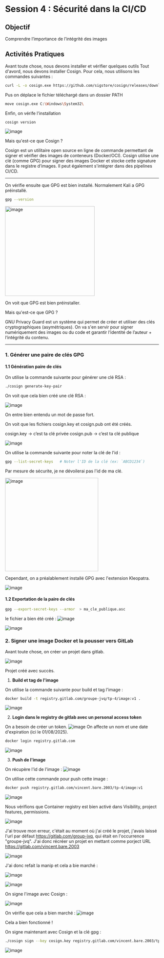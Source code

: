 # Session 4 : Sécurité dans la CI/CD

## Objectif
Comprendre l’importance de l’intégrité des images

## Activités Pratiques

Avant toute chose, nous devons installer et vérifier quelques outils
Tout d'avord, nous devons installer Cosign. Pour cela, nous utilisons les commandes suivantes :


```bash
curl -L -o cosign.exe https://github.com/sigstore/cosign/releases/download/v2.2.3/cosign-windows-amd64.exe
```

Pus  on déplace le fichier téléchargé dans un dossier PATH

```bash
move cosign.exe C:\Windows\System32\
```

Enfin, on vérife  l'installation
```bash
cosign version
```

![image](https://github.com/user-attachments/assets/e5404a86-0df3-4063-aa89-fc682b34021c)


Mais qu'est-ce que Cosign ?

Cosign est un utilitaire open source en ligne de commande permettant de signer et vérifier des images de conteneurs (Docker/OCI).
Cosign utilise une clé (comme GPG) pour signer des images Docker et stocke cette signature dans le registre d’images.
Il peut également s'intégrer dans des pipelines CI/CD.

---

On vérifie ensuite que GPG est bien installé. Normalement Kali a GPG préinstallé.

```bash
gpg --version
```

<img width="293" alt="image" src="https://github.com/user-attachments/assets/d2550296-996e-4a97-b849-09801cdada32" />

On voit que GPG est bien préinstaller.

Mais qu'est-ce que GPG ?

GNU Privacy Guard est un système qui permet de créer et utiliser des clés cryptographiques (asymétriques).
On va s'en servir pour signer numériquement des images ou du code et garantir l’identité de l’auteur + l’intégrité du contenu.

---

### 1. Générer une paire de clés GPG
#### 1.1 Génération paire de clés 

On utilise la commande suivante pour générer une clé RSA :

```bash
./cosign generate-key-pair
```
On voit que cela bien créé une clé RSA :

![image](https://github.com/user-attachments/assets/04954fe7-9bf5-42cf-bcdf-a2ba463ad4a6)

On entre bien entendu un mot de passe fort.

On voit que les fichiers cosign.key et cosign.pub ont été créés.

cosign.key → c’est ta clé privée 
cosign.pub → c’est ta clé publique

![image](https://github.com/user-attachments/assets/6de1c1dc-4d75-4b05-a111-6504e5906b27)



On utilise la commande suivante pour noter la clé de l'id :
```bash
gpg --list-secret-keys   # Noter l'ID de la clé (ex: `ABCD1234`)
```

Par mesure de sécurite, je ne dévoilerai pas l'id de ma clé.

<img width="305" alt="image" src="https://github.com/user-attachments/assets/0dfaeb60-4a89-426e-ab30-5b440ad930a5" />



Cependant, on a préalablement installé GPG avec l'extension Kleopatra.

![image](https://hackmd.io/_uploads/ByfnssXJee.png)


#### 1.2 Exportation de la paire de clés 

```bash
gpg --export-secret-keys --armor  > ma_cle_publique.asc
```

le fichier a bien été créé : 
![image](https://hackmd.io/_uploads/S1oLnjXklg.png)



![image](https://github.com/user-attachments/assets/903400ee-50b9-4153-8e3d-e030e36f0577)


### 2. Signer une image Docker et la pousser vers GitLab

Avant toute chose, on créer un projet dans gitlab.

![image](https://hackmd.io/_uploads/HJ_Hy2Q1gl.png)

Projet créé avec succès.

1. **Build et tag de l'image**

On utilise la commande suivante pour build et tag l'image :
```bash
docker build -t registry.gitlab.com/groupe-jvq/tp-4/image:v1 .
```

![image](https://github.com/user-attachments/assets/f02468ca-f448-4ca9-bfc9-989e11c992ea)



2. **Login dans le registry de gitlab avec un personal access token**

On a besoin de créer un token. 
![image](https://github.com/user-attachments/assets/9ca083ec-8377-4cab-bb6c-1bfeb7ac2193)
On affecte un nom et une date d'expiration (ici le 01/08/2025).

```bash
docker login registry.gitlab.com
```

![image](https://github.com/user-attachments/assets/2e3c1f3e-df1b-48c1-97e7-f9670d895e13)


3. **Push de l'image**

On récupère l'id de l'image :
![image](https://github.com/user-attachments/assets/c9a23b0a-c30f-49fb-b58e-da91f624be04)


On utilise cette commande pour push cette image :

```bash
docker push registry.gitlab.com/vincent.bare.2003/tp-4/image:v1
```
![image](https://github.com/user-attachments/assets/0ed68564-4095-4852-b6b2-eb3823830546)



Nous vérifions que Container registry est bien activé dans Visibility, project features, permissions.

![image](https://hackmd.io/_uploads/BkIomhmyxl.png)

J'ai trouve mon erreur, c'était au moment où j'ai créé le projet, j'avais laissé l'url par défaut https://gitlab.com/group-jvq, qui était en l'occurrence "groupe-jvq". J'ai donc récréer un projet en mettant comme porject URL https://gitlab.com/vincent.bare.2003

![image](https://hackmd.io/_uploads/SJPAKn7Jel.png)

J'ai donc refait la manip et cela a bie marché :


![image](https://hackmd.io/_uploads/B1C8q3X1el.png)

![image](https://hackmd.io/_uploads/ry65Yh7Jel.png)

On signe l'image avec Cosign : 

![image](https://hackmd.io/_uploads/ryQzChmkeg.png)

On vérifie que cela a bien marché : 
![image](https://hackmd.io/_uploads/Sk4SRn7kxe.png)


Cela a bien fonctionné !




On signe maintenant avec Cosign et la clé gpg :

```bash
./cosign sign --key cosign.key registry.gitlab.com/vincent.bare.2003/tp-4/image:v1
```
![image](https://github.com/user-attachments/assets/556913fc-93c0-4eed-b4e6-72f5220417d9)
